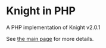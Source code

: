 # Knight in PHP
A PHP implementation of Knight v2.0.1

See [the main page](https://github.com/knight-lang/knight-lang) for more details.
